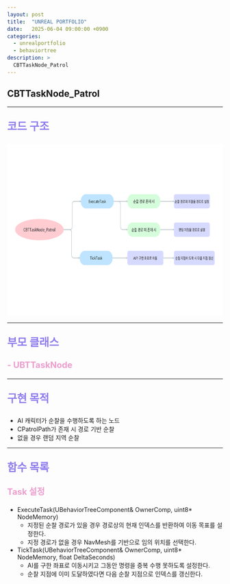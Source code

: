 ```yaml
---
layout: post
title:  "UNREAL PORTFOLIO"
date:   2025-06-04 09:00:00 +0900
categories:
  - unrealportfolio
  - behaviortree
description: >
  CBTTaskNode_Patrol
---
```

## CBTTaskNode_Patrol

---

<p style = "color:#8f7cee; font-size:25px; font-weight:bold">
코드 구조
</p>

<img src = "/assets/img/unrealportfolio/CBTTaskNode_Patrol.png" width = "1000" height = "400">

---

<p style = "color:#8f7cee; font-size:25px; font-weight:bold">
부모 클래스
</p>

<p style = "color:#ed9ece; font-size:20px; font-weight:bold">
- UBTTaskNode
</p>

---

<p style = "color:#8f7cee; font-size:25px; font-weight:bold">
구현 목적
</p>

- AI 캐릭터가 순찰을 수행하도록 하는 노드
- CPatrolPath가 존재 시 경로 기반 순찰
- 없을 경우 랜덤 지역 순찰

---

<p style = "color:#8f7cee; font-size:25px; font-weight:bold">
함수 목록
</p>

<p style = "color:#ed9ece; font-size:20px; font-weight:bold">
Task 설정
</p>

- ExecuteTask(UBehaviorTreeComponent& OwnerComp, uint8* NodeMemory)
  - 지정된 순찰 경로가 있을 경우 경로상의 현재 인덱스를 반환하여 이동 목표를 설정한다.
  - 지정 경로가 없을 경우 NavMesh를 기반으로 임의 위치를 선택한다.
- TickTask(UBehaviorTreeComponent& OwnerComp, uint8* NodeMemory, float DeltaSeconds)
  - AI를 구한 좌표로 이동시키고 그동안 명령을 중복 수행 못하도록 설정한다.
  - 순찰 지점에 이미 도달하였다면 다음 순찰 지점으로 인덱스를 갱신한다.
